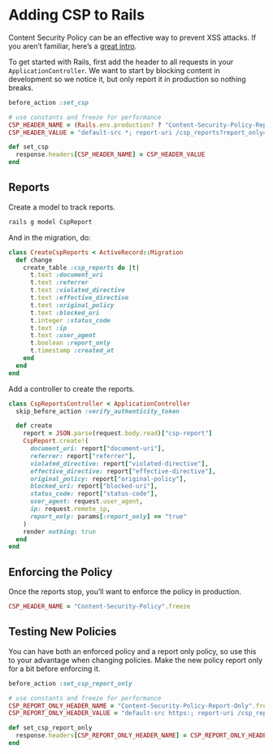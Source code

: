 # Adding CSP to Rails

Content Security Policy can be an effective way to prevent XSS attacks. If you aren’t familiar, here’s a [great intro](https://www.html5rocks.com/en/tutorials/security/content-security-policy/).

To get started with Rails, first add the header to all requests in your `ApplicationController`. We want to start by blocking content in development so we notice it, but only report it in production so nothing breaks.

```ruby
before_action :set_csp

# use constants and freeze for performance
CSP_HEADER_NAME = (Rails.env.production? ? "Content-Security-Policy-Report-Only" : "Content-Security-Policy").freeze
CSP_HEADER_VALUE = "default-src *; report-uri /csp_reports?report_only=#{CSP_HEADER_NAME.include?("Report-Only")}".freeze

def set_csp
  response.headers[CSP_HEADER_NAME] = CSP_HEADER_VALUE
end
```

## Reports

Create a model to track reports.

```sh
rails g model CspReport
```

And in the migration, do:

```ruby
class CreateCspReports < ActiveRecord::Migration
  def change
    create_table :csp_reports do |t|
      t.text :document_uri
      t.text :referrer
      t.text :violated_directive
      t.text :effective_directive
      t.text :original_policy
      t.text :blocked_uri
      t.integer :status_code
      t.text :ip
      t.text :user_agent
      t.boolean :report_only
      t.timestamp :created_at
    end
  end
end
```

Add a controller to create the reports.

```ruby
class CspReportsController < ApplicationController
  skip_before_action :verify_authenticity_token

  def create
    report = JSON.parse(request.body.read)["csp-report"]
    CspReport.create!(
      document_uri: report["document-uri"],
      referrer: report["referrer"],
      violated_directive: report["violated-directive"],
      effective_directive: report["effective-directive"],
      original_policy: report["original-policy"],
      blocked_uri: report["blocked-uri"],
      status_code: report["status-code"],
      user_agent: request.user_agent,
      ip: request.remote_ip,
      report_only: params[:report_only] == "true"
    )
    render nothing: true
  end
end
```

## Enforcing the Policy

Once the reports stop, you’ll want to enforce the policy in production.

```ruby
CSP_HEADER_NAME = "Content-Security-Policy".freeze
```

## Testing New Policies

You can have both an enforced policy and a report only policy, so use this to your advantage when changing policies. Make the new policy report only for a bit before enforcing it.

```ruby
before_action :set_csp_report_only

# use constants and freeze for performance
CSP_REPORT_ONLY_HEADER_NAME = "Content-Security-Policy-Report-Only".freeze
CSP_REPORT_ONLY_HEADER_VALUE = "default-src https:; report-uri /csp_reports?report_only=true".freeze

def set_csp_report_only
  response.headers[CSP_REPORT_ONLY_HEADER_NAME] = CSP_REPORT_ONLY_HEADER_VALUE
end
```
